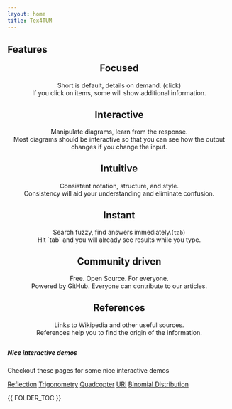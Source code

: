 ```yaml
---
layout: home
title: Tex4TUM
---
```


<style>
.feature-item{
	text-align: center;
    margin-bottom: 2em;
}
.feature-item h2{
	margin-top: 0.2em;
}
</style>

## Features
<div class="row" markdown markdown>
<div class="col" markdown markdown>
<div class="feature-item" data-toggle="collapse" href="#col_item_1" markdown markdown>
 <i class="fa fa-eye fa-4x"></i>
 <h2>Focused</h2>
 Short is default, details on demand. <a class="small">(click)</a>
 <div id="col_item_1" class="collapse" markdown markdown>
 <div class="card border-secondary small">If you click on items, some will show additional information.</div>
 </div>
</div>
</div>
<div class="col" markdown markdown>
<div class="feature-item" data-toggle="collapse" href="#col_item_2" markdown markdown>
 <i class="fa fa-sliders-h fa-4x"></i>
 <h2>Interactive</h2>
 Manipulate diagrams, learn from the response.
 <div id="col_item_2" class="collapse" markdown markdown>
 <div class="card border-secondary small" markdown markdown>
 Most diagrams should be interactive so that you can see how the output changes if you change the input.</div>
 </div>
</div>
</div>
<div class="col" markdown markdown>
<div class="feature-item" data-toggle="collapse" href="#col_item_3" markdown markdown>
 <i class="fa fa-child fa-4x"></i>
 <h2>Intuitive</h2>
 Consistent notation, structure, and style.
 <div id="col_item_3" class="collapse" markdown markdown>
 <div class="card border-secondary small">Consistency will aid your understanding and eliminate confusion.</div>
 </div>
</div>
</div>
</div>

<div class="row" markdown markdown>
<div class="col" markdown markdown>
<div class="feature-item" data-toggle="collapse" href="#col_item_4" markdown markdown>
 <i class="far fa-clock fa-4x"></i>
 <h2>Instant</h2>
 Search fuzzy, find answers immediately.<a class="small">(<code>tab</code>)</a>
 <div id="col_item_4" class="collapse" markdown markdown>
 <div class="card border-secondary small">Hit `tab` and you will already see results while you type.</div>
 </div>
</div>
</div>
<div class="col" markdown markdown>
<div class="feature-item" data-toggle="collapse" href="#col_item_5" markdown markdown>
 <i class="fa fa-users fa-4x"></i>
 <h2>Community driven</h2>
 Free. Open Source. For everyone.
 <!--From students, for students.-->
 <div id="col_item_5" class="collapse" markdown markdown>
 <div class="card border-secondary small">Powered by GitHub. Everyone can contribute to our articles.</div>
 </div>
</div>
</div>
<div class="col" markdown markdown>
<div class="feature-item" data-toggle="collapse" href="#col_item_6" markdown markdown>
<i class="fab fa-wikipedia-w fa-4x"></i>
 <h2>References</h2>
 Links to Wikipedia and other useful sources.
 <div id="col_item_6" class="collapse" markdown markdown>
 <div class="card border-secondary small">References help you to find the origin of the information.</div>
 </div>
</div>
</div>
</div>

<div class="card bg-info mb-3" markdown markdown>
<div class="card-body" markdown markdown>
<h5 class="card-title">Nice interactive demos</h5>
<p class="card-text">Checkout these pages for some nice interactive demos</p>
<a href="./reflection.html" class="card-link">Reflection</a>
<a href="./trigonometry.html" class="card-link">Trigonometry</a>
<a href="./quadcopter.html" class="card-link">Quadcopter</a>
<a href="./uri.html" class="card-link">URI</a>
<a href="./binomial-distribution.html" class="card-link">Binomial Distribution</a>
</div>
</div>

{{ FOLDER_TOC }}

